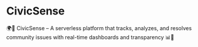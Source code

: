 # CivicSense
🌍🚀 CivicSense – A serverless platform that tracks, analyzes, and resolves community issues with real-time dashboards and transparency 📊👥
